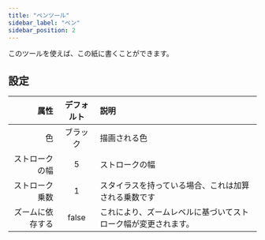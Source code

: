 ```yaml
---
title: "ペンツール"
sidebar_label: "ペン"
sidebar_position: 2
---
```



このツールを使えば、この紙に書くことができます。

## 設定

|       属性 | デフォルト | 説明                              |
| --------:|:-----:|:------------------------------- |
|        色 | ブラック  | 描画される色                          |
|  ストロークの幅 |   5   | ストロークの幅                         |
|  ストローク乗数 |   1   | スタイラスを持っている場合、これは加算される乗数です      |
| ズームに依存する | false | これにより、ズームレベルに基づいてストローク幅が変更されます。 |
